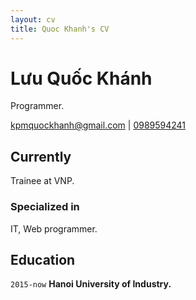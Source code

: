 ```yaml
---
layout: cv
title: Quoc Khanh's CV
---
```

# Lưu Quốc Khánh
Programmer.

<div id="webaddress">
<a href="kpmquockhanh@gmail.com">kpmquockhanh@gmail.com</a>
| <a href="">0989594241</a>
</div>


## Currently

Trainee at VNP.

### Specialized in

IT, Web programmer.

## Education

`2015-now`
__Hanoi University of Industry.__
